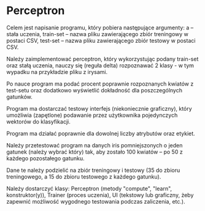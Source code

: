 # Perceptron
Celem jest napisanie programu, który pobiera następujące argumenty: 
  a – stała uczenia, 
  train-set – nazwa pliku zawierającego zbiór treningowy w postaci CSV, 
  test-set – nazwa pliku zawierającego zbiór testowy w postaci CSV.

Należy zaimplementować perceptron, który wykorzystując podany train-set oraz stałą uczenia, nauczy się (reguła delta) rozpoznawać 2 klasy - w tym wypadku na przykładzie pliku z irysami.

Po nauce program ma podać procent poprawnie rozpoznanych kwiatów z test-setu oraz dodatkowo wyświetlić dokładność dla poszczególnych gatunków. 

Program ma dostarczać testowy interfejs (niekoniecznie graficzny), który umożliwia (zapętlone) podawanie przez użytkownika pojedynczych wektorów do klasyfikacji. 

Program ma działać poprawnie dla dowolnej liczby atrybutów oraz etykiet. 

Należy przetestować program na danych iris pomniejszonych o jeden gatunek (należy wybrać który) tak, aby zostało 100 kwiatów – po 50 z każdego pozostałego gatunku. 

Dane te należy podzielić na zbiór treningowy i testowy (35 do zbioru treningowego, a 15 do zbioru testowego z każdego gatunku).

Należy dostarczyć klasy:
  Perceptron (metody "compute", "learn", konstruktor(y)),
  Trainer (proces uczenia),
  UI (tekstowy lub graficzny, żeby zapewnić możliwość wygodnego testowania podczas zaliczenia, etc.).
